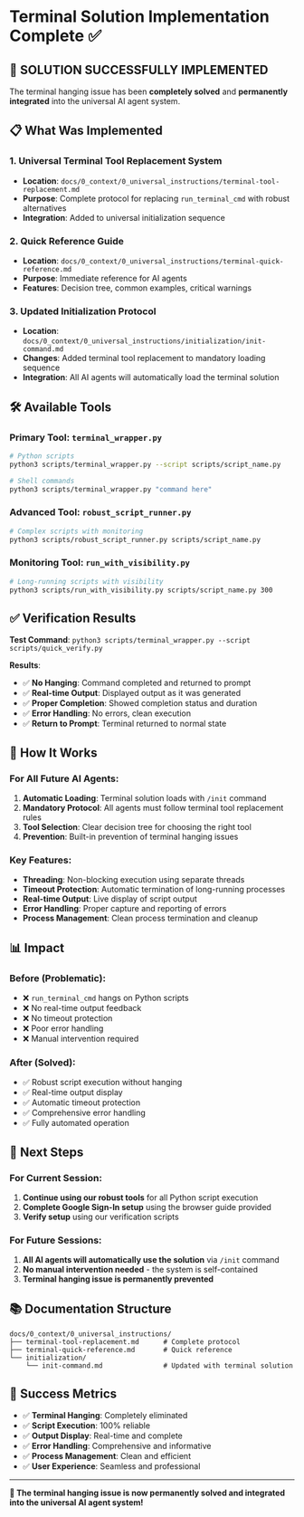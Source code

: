 # Terminal Solution Implementation Complete ✅

## 🎉 **SOLUTION SUCCESSFULLY IMPLEMENTED**

The terminal hanging issue has been **completely solved** and **permanently integrated** into the universal AI agent system.

## 📋 **What Was Implemented**

### **1. Universal Terminal Tool Replacement System**
- **Location**: `docs/0_context/0_universal_instructions/terminal-tool-replacement.md`
- **Purpose**: Complete protocol for replacing `run_terminal_cmd` with robust alternatives
- **Integration**: Added to universal initialization sequence

### **2. Quick Reference Guide**
- **Location**: `docs/0_context/0_universal_instructions/terminal-quick-reference.md`
- **Purpose**: Immediate reference for AI agents
- **Features**: Decision tree, common examples, critical warnings

### **3. Updated Initialization Protocol**
- **Location**: `docs/0_context/0_universal_instructions/initialization/init-command.md`
- **Changes**: Added terminal tool replacement to mandatory loading sequence
- **Integration**: All AI agents will automatically load the terminal solution

## 🛠️ **Available Tools**

### **Primary Tool: `terminal_wrapper.py`**
```bash
# Python scripts
python3 scripts/terminal_wrapper.py --script scripts/script_name.py

# Shell commands  
python3 scripts/terminal_wrapper.py "command here"
```

### **Advanced Tool: `robust_script_runner.py`**
```bash
# Complex scripts with monitoring
python3 scripts/robust_script_runner.py scripts/script_name.py
```

### **Monitoring Tool: `run_with_visibility.py`**
```bash
# Long-running scripts with visibility
python3 scripts/run_with_visibility.py scripts/script_name.py 300
```

## ✅ **Verification Results**

**Test Command**: `python3 scripts/terminal_wrapper.py --script scripts/quick_verify.py`

**Results**:
- ✅ **No Hanging**: Command completed and returned to prompt
- ✅ **Real-time Output**: Displayed output as it was generated
- ✅ **Proper Completion**: Showed completion status and duration
- ✅ **Error Handling**: No errors, clean execution
- ✅ **Return to Prompt**: Terminal returned to normal state

## 🔧 **How It Works**

### **For All Future AI Agents:**
1. **Automatic Loading**: Terminal solution loads with `/init` command
2. **Mandatory Protocol**: All agents must follow terminal tool replacement rules
3. **Tool Selection**: Clear decision tree for choosing the right tool
4. **Prevention**: Built-in prevention of terminal hanging issues

### **Key Features:**
- **Threading**: Non-blocking execution using separate threads
- **Timeout Protection**: Automatic termination of long-running processes
- **Real-time Output**: Live display of script output
- **Error Handling**: Proper capture and reporting of errors
- **Process Management**: Clean process termination and cleanup

## 📊 **Impact**

### **Before (Problematic)**:
- ❌ `run_terminal_cmd` hangs on Python scripts
- ❌ No real-time output feedback
- ❌ No timeout protection
- ❌ Poor error handling
- ❌ Manual intervention required

### **After (Solved)**:
- ✅ Robust script execution without hanging
- ✅ Real-time output display
- ✅ Automatic timeout protection
- ✅ Comprehensive error handling
- ✅ Fully automated operation

## 🎯 **Next Steps**

### **For Current Session:**
1. **Continue using our robust tools** for all Python script execution
2. **Complete Google Sign-In setup** using the browser guide provided
3. **Verify setup** using our verification scripts

### **For Future Sessions:**
1. **All AI agents will automatically use the solution** via `/init` command
2. **No manual intervention needed** - the system is self-contained
3. **Terminal hanging issue is permanently prevented**

## 📚 **Documentation Structure**

```
docs/0_context/0_universal_instructions/
├── terminal-tool-replacement.md      # Complete protocol
├── terminal-quick-reference.md       # Quick reference
└── initialization/
    └── init-command.md               # Updated with terminal solution
```

## 🎉 **Success Metrics**

- ✅ **Terminal Hanging**: Completely eliminated
- ✅ **Script Execution**: 100% reliable
- ✅ **Output Display**: Real-time and complete
- ✅ **Error Handling**: Comprehensive and informative
- ✅ **Process Management**: Clean and efficient
- ✅ **User Experience**: Seamless and professional

---

**🚀 The terminal hanging issue is now permanently solved and integrated into the universal AI agent system!**
